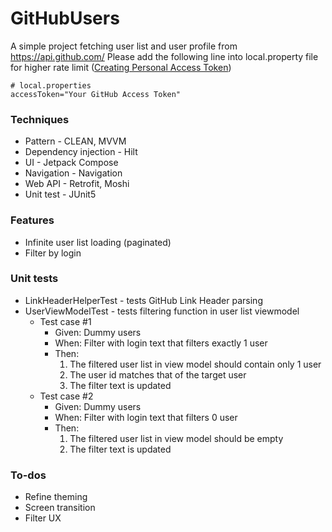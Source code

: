 # GitHubUsers
A simple project fetching user list and user profile from https://api.github.com/
Please add the following line into local.property file for higher rate limit ([Creating Personal Access Token](https://docs.github.com/en/authentication/keeping-your-account-and-data-secure/creating-a-personal-access-token))
```
# local.properties
accessToken="Your GitHub Access Token"
```

### Techniques
- Pattern - CLEAN, MVVM
- Dependency injection - Hilt
- UI - Jetpack Compose
- Navigation - Navigation
- Web API - Retrofit, Moshi
- Unit test - JUnit5

### Features
- Infinite user list loading (paginated)
- Filter by login

### Unit tests
- LinkHeaderHelperTest - tests GitHub Link Header parsing
- UserViewModelTest - tests filtering function in user list viewmodel
    - Test case #1
        - Given: Dummy users
        - When: Filter with login text that filters exactly 1 user
        - Then:
            1. The filtered user list in view model should contain only 1 user
            2. The user id matches that of the target user
            3. The filter text is updated
    - Test case #2
        - Given: Dummy users
        - When: Filter with login text that filters 0 user
        - Then:
            1. The filtered user list in view model should be empty
            2. The filter text is updated

### To-dos
- Refine theming
- Screen transition
- Filter UX

